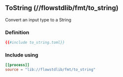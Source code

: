 ## ToString (//flowstdlib/fmt/to_string)
Convert an input type to a String
 
### Definition
```toml
{{#include to_string.toml}}
```

### Include using
```toml
[[process]]
source = "lib://flowstdlib/fmt/to_string"
```